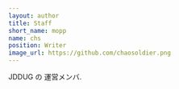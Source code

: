 ```yaml
---
layout: author
title: Staff
short_name: mopp
name: chs
position: Writer
image_url: https://github.com/chaosoldier.png
---
```


JDDUG の 運営メンバ.
